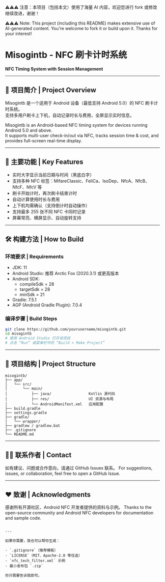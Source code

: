 ⚠️⚠️⚠️ 注意：本项目（包括本文）使用了海量 AI 内容，欢迎您进行 fork 或修改继续改进，谢谢！

⚠️⚠️⚠️ Note: This project (including this README) makes extensive use of AI-generated content. You're welcome to fork it or build upon it. Thanks for your interest!

# Misogintb - NFC 刷卡计时系统  
**NFC Timing System with Session Management**

---

## 🧾 项目简介 | Project Overview

Misogintb 是一个适用于 Android 设备（最低支持 Android 5.0）的 NFC 刷卡计时系统。  
支持多用户刷卡上下机，自动记录时长与费用，全屏显示实时信息。

Misogintb is an Android-based NFC timing system for devices running Android 5.0 and above.  
It supports multi-user check-in/out via NFC, tracks session time & cost, and provides full-screen real-time display.

---

## 🚀 主要功能 | Key Features

- 实时大字显示当前日期与时间（黑底白字）
- 支持多种 NFC 标签：MifareClassic、FeliCa、IsoDep、NfcA、NfcB、NfcF、NfcV 等
- 刷卡开始计时，再次刷卡结束计时
- 自动计算使用时长与费用
- 上下机均需确认（支持倒计时自动操作）
- 支持最多 255 张不同 NFC 卡同时记录
- 屏幕常亮、横屏显示、自动旋转支持

---

## 🛠️ 构建方法 | How to Build

### 环境要求 | Requirements

- JDK: 11  
- Android Studio: 推荐 Arctic Fox (2020.3.1) 或更高版本  
- Android SDK:  
  - compileSdk = 28  
  - targetSdk = 28  
  - minSdk = 21  
- Gradle: 7.5.1  
- AGP (Android Gradle Plugin): 7.0.4

### 编译步骤 | Build Steps

```bash
git clone https://github.com/yourusername/misogintb.git
cd misogintb
# 使用 Android Studio 打开该项目
# 点击 “Run” 或菜单栏中的 “Build > Make Project”
````

---

## 📂 项目结构 | Project Structure

```
misogintb/
├── app/
│   └── src/
│       └── main/
│           ├── java/                 Kotlin 源代码
│           ├── res/                  UI 资源与布局
│           └── AndroidManifest.xml   应用配置
├── build.gradle
├── settings.gradle
├── gradle/
│   └── wrapper/
├── gradlew / gradlew.bat
├── .gitignore
└── README.md
```

---

## 🙋‍♀️ 联系作者 | Contact

如有建议、问题或合作意向，请通过 GitHub Issues 联系。
For suggestions, issues, or collaboration, feel free to open a GitHub Issue.

---

## ❤️ 致谢 | Acknowledgments

感谢所有开源社区、Android NFC 开发者提供的资料与示例。
Thanks to the open-source community and Android NFC developers for documentation and sample code.

```

---

如果你需要，我也可以帮你生成：

- `.gitignore`（推荐模板）
- `LICENSE`（MIT、Apache-2.0 等任选）
- `nfc_tech_filter.xml` 示例
- 最小发布包 `.zip`

你只需要告诉我即可。
```

